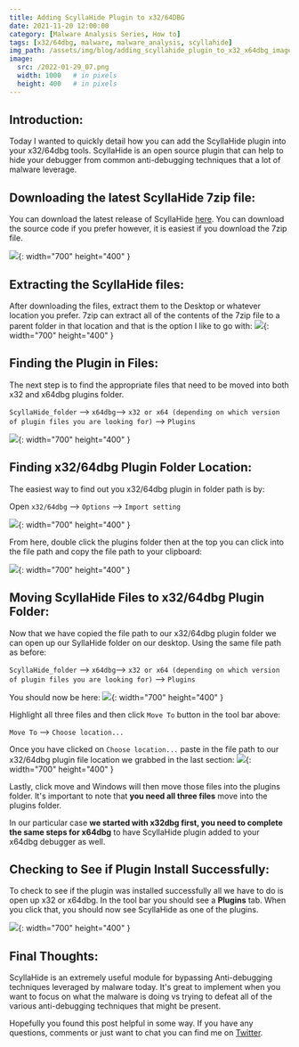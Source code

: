 ```yaml
---
title: Adding ScyllaHide Plugin to x32/64DBG
date: 2021-11-20 12:00:00
category: [Malware Analysis Series, How to]
tags: [x32/64dbg, malware, malware_analysis, scyllahide]
img_path: /assets/img/blog/adding_scyllahide_plugin_to_x32_x64dbg_images
image:
  src: /2022-01-29_07.png
  width: 1000   # in pixels
  height: 400   # in pixels
---
```


## Introduction:
Today I wanted to quickly detail how you can add the ScyllaHide plugin into your x32/64dbg tools. ScyllaHide is an open source plugin that can help to hide your debugger from common anti-debugging techniques that a lot of malware leverage. 

## Downloading the latest ScyllaHide 7zip file:
You can download the latest release of ScyllaHide [here](https://github.com/x64dbg/ScyllaHide/releases).  You can download the source code if you prefer however, it is easiest if you download the 7zip file.

![](/2022-01-27_0.png){: width="700" height="400" }

## Extracting the ScyllaHide files:
After downloading the files, extract them to the Desktop or whatever location you prefer.  7zip can extract all of the contents of the 7zip file to a parent folder in that location and that is the option I like to go with:
![](/2022-01-29_01.png){: width="700" height="400" }

## Finding the Plugin in Files:
The next step is to find the appropriate files that need to be moved into both x32 and x64dbg plugins folder.  

```ScyllaHide_folder``` --> ```x64dbg```--> ```x32 or x64 (depending on which version of plugin files you are looking for)``` --> ```Plugins```

![](/2022-01-29_02.png){: width="700" height="400" }

## Finding x32/64dbg Plugin Folder Location:
The easiest way to find out you x32/64dbg plugin in folder path is by:

Open ```x32/64dbg``` --> ```Options``` --> ```Import setting```

![](/2022-01-29_03.png){: width="700" height="400" }

From here, double click the plugins folder then at the top you can click into the file path and copy the file path to your clipboard:

![](2022-01-29_04.png){: width="700" height="400" }

## Moving ScyllaHide Files to x32/64dbg Plugin Folder:
Now that we have copied the file path to our x32/64dbg plugin folder we can open up our SyllaHide folder on our desktop.  Using the same file path as before:

```ScyllaHide_folder``` --> ```x64dbg```--> ```x32 or x64 (depending on which version of plugin files you are looking for)``` --> ```Plugins```

You should now be here:
![](/2022-01-29_05.png){: width="700" height="400" }

Highlight all three files and then click ```Move To``` button in the tool bar above:

```Move To``` --> ```Choose location...```

Once you have clicked on ```Choose location...``` paste in the file path to our x32/64dbg plugin file location we grabbed in the last section:
![](/2022-01-29_06.png){: width="700" height="400" }

Lastly, click move and Windows will then move those files into the plugins folder.  It's important to note that **you need all three files** move into the plugins folder. 

In our particular case **we started with x32dbg first, you need to complete the same steps for x64dbg** to have ScyllaHide plugin added to your x64dbg debugger as well.

## Checking to See if Plugin Install Successfully:
To check to see if the plugin was installed successfully all we have to do is open up x32 or x64dbg.  In the tool bar you should see a **Plugins** tab. When you click that, you should now see ScyllaHide as one of the plugins.

![](/2022-01-29_07.png){: width="700" height="400" }

## Final Thoughts:
ScyllaHide is an extremely useful module for bypassing Anti-debugging techniques leveraged by malware today.  It's great to implement when you want to focus on what the malware is doing vs trying to defeat all of the various anti-debugging techniques that might be present. 

Hopefully you found this post helpful in some way.  If you have any questions, comments or just want to chat you can find me on [Twitter](https://twitter.com/jt_dunnski).






